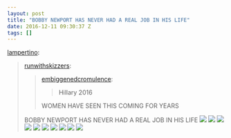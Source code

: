 ```yaml
---
layout: post
title: "BOBBY NEWPORT HAS NEVER HAD A REAL JOB IN HIS LIFE"
date: 2016-12-11 09:30:37 Z
tags: []
---
```

[lampertino](http://lampertino.tumblr.com/post/152990244056/runwithskizzers-embiggenedcromulence-hillary):

> [runwithskizzers](http://runwithskizzers.tumblr.com/post/151057274349):
> 
> > [embiggenedcromulence](http://embiggenedcromulence.tumblr.com/post/150845346331):
> > 
> > > Hillary 2016
> > 
> > WOMEN HAVE SEEN THIS COMING FOR YEARS  
> 
> BOBBY NEWPORT HAS NEVER HAD A REAL JOB IN HIS LIFE
![](/media/2016/12/154324688573_0.jpg)
![](/media/2016/12/154324688573_1.jpg)
![](/media/2016/12/154324688573_2.jpg)
![](/media/2016/12/154324688573_3.jpg)
![](/media/2016/12/154324688573_4.jpg)
![](/media/2016/12/154324688573_5.jpg)
![](/media/2016/12/154324688573_6.jpg)
![](/media/2016/12/154324688573_7.jpg)
![](/media/2016/12/154324688573_8.jpg)
![](/media/2016/12/154324688573_9.jpg)
